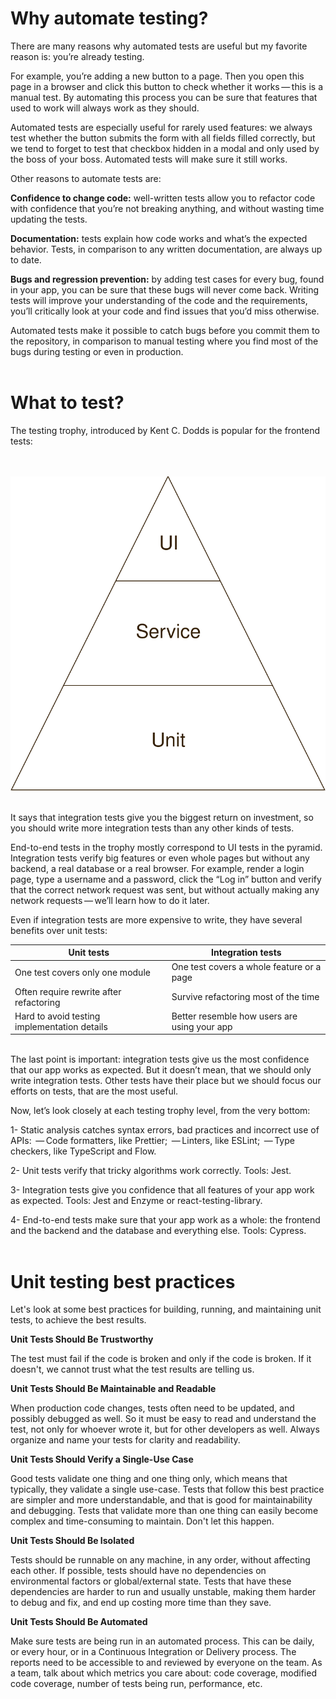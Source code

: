 # Why automate testing?

There are many reasons why automated tests are useful but my favorite reason is: you’re already
testing.

For example, you’re adding a new button to a page. Then you open this page in a browser and click
this button to check whether it works — this is a manual test. By automating this process you can be
sure that features that used to work will always work as they should.

Automated tests are especially useful for rarely used features: we always test whether the button
submits the form with all fields filled correctly, but we tend to forget to test that checkbox
hidden in a modal and only used by the boss of your boss. Automated tests will make sure it still
works.

Other reasons to automate tests are:

**Confidence to change code:** well-written tests allow you to refactor code with confidence that
you’re not breaking anything, and without wasting time updating the tests.

**Documentation:** tests explain how code works and what’s the expected behavior. Tests, in
comparison to any written documentation, are always up to date.

**Bugs and regression prevention:** by adding test cases for every bug, found in your app, you can
be sure that these bugs will never come back. Writing tests will improve your understanding of the
code and the requirements, you’ll critically look at your code and find issues that you’d miss
otherwise.

Automated tests make it possible to catch bugs before you commit them to the repository, in
comparison to manual testing where you find most of the bugs during testing or even in production.
<br/><br/>

# What to test?

The testing trophy, introduced by Kent C. Dodds is popular for the frontend tests:

<br/><br/> ![Roadmap](./testing-pyramid.svg) <br/><br/>

It says that integration tests give you the biggest return on investment, so you should write more
integration tests than any other kinds of tests.

End-to-end tests in the trophy mostly correspond to UI tests in the pyramid. Integration tests
verify big features or even whole pages but without any backend, a real database or a real browser.
For example, render a login page, type a username and a password, click the “Log in” button and
verify that the correct network request was sent, but without actually making any network
requests — we’ll learn how to do it later.

Even if integration tests are more expensive to write, they have several benefits over unit tests:

| Unit tests                                   | Integration tests                            |
| -------------------------------------------- | -------------------------------------------- |
| One test covers only one module              | One test covers a whole feature or a page    |
| Often require rewrite after refactoring      | Survive refactoring most of the time         |
| Hard to avoid testing implementation details | Better resemble how users are using your app |

<br/>
The last point is important: integration tests give us the most confidence that our app works as expected. But it doesn’t mean, that we should only write integration tests. Other tests have their place but we should focus our efforts on tests, that are the most useful.

Now, let’s look closely at each testing trophy level, from the very bottom:

1- Static analysis catches syntax errors, bad practices and incorrect use of APIs:  — Code
formatters, like Prettier;  — Linters, like ESLint;  — Type checkers, like TypeScript and Flow.

2- Unit tests verify that tricky algorithms work correctly. Tools: Jest.

3- Integration tests give you confidence that all features of your app work as expected. Tools: Jest
and Enzyme or react-testing-library.

4- End-to-end tests make sure that your app work as a whole: the frontend and the backend and the
database and everything else. Tools: Cypress. <br/><br/>

# Unit testing best practices

Let's look at some best practices for building, running, and maintaining unit tests, to achieve the
best results.

**Unit Tests Should Be Trustworthy**

The test must fail if the code is broken and only if the code is broken. If it doesn't, we cannot
trust what the test results are telling us.

**Unit Tests Should Be Maintainable and Readable**

When production code changes, tests often need to be updated, and possibly debugged as well. So it
must be easy to read and understand the test, not only for whoever wrote it, but for other
developers as well. Always organize and name your tests for clarity and readability.

**Unit Tests Should Verify a Single-Use Case**

Good tests validate one thing and one thing only, which means that typically, they validate a single
use-case. Tests that follow this best practice are simpler and more understandable, and that is good
for maintainability and debugging. Tests that validate more than one thing can easily become complex
and time-consuming to maintain. Don't let this happen.

**Unit Tests Should Be Isolated**

Tests should be runnable on any machine, in any order, without affecting each other. If possible,
tests should have no dependencies on environmental factors or global/external state. Tests that have
these dependencies are harder to run and usually unstable, making them harder to debug and fix, and
end up costing more time than they save.

**Unit Tests Should Be Automated**

Make sure tests are being run in an automated process. This can be daily, or every hour, or in a
Continuous Integration or Delivery process. The reports need to be accessible to and reviewed by
everyone on the team. As a team, talk about which metrics you care about: code coverage, modified
code coverage, number of tests being run, performance, etc.
